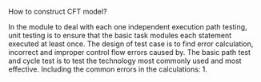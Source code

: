 How to construct CFT model?

In the module to deal with each one independent execution path testing, unit testing is to ensure that the basic task modules each statement executed at least once.
The design of test case is to find error calculation, incorrect and improper control flow errors caused by. The basic path test and cycle test is to test the technology most commonly used and most effective.
Including the common errors in the calculations:
1.
